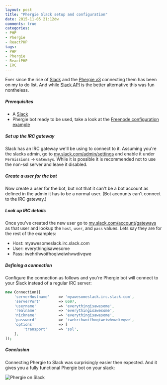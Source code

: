 ```yaml
---
layout: post
title: "Phergie Slack setup and configuration"
date: 2015-11-05 21:12dw
comments: true
categories:
- PHP
- Phergie
- ReactPHP
tags:
- PHP
- Phergie
- ReactPHP
- IRC
---
```


Ever since the rise of [Slack](https://slack.com/) and the [Phergie v3](https://www.phergie.org/) connecting them has been on my to do list. And while [Slack API](https://api.slack.com/) is the better alternative this was fun nontheless.

<!-- More -->


##### Prerequisites #####

* A [Slack](https://slack.com/)
* Phergie bot ready to be used, take a look at the [Freenode configuration example](https://github.com/phergie/phergie-freenode)

##### Set up the IRC gateway #####

Slack has an IRC gateway we'll be using to connect to it. Assuming you're the slacks admin, go to [my.slack.com/admin/settings](https://my.slack.com/admin/settings) and enable it under `Permissions` -> `Gateways`. While it is possible it is recommended not to use the non-ssl server and leave it disabled.

##### Create a user for the bot #####

Now create a user for the bot, but not that it can't be a bot account as defined in the admin it has to be a normal user. (Bot accounts can't connect to the IRC gateway.)

##### Look up IRC details #####

Once you've created the new user go to [my.slack.com/account/gateways](https://my.slack.com/account/gateways) as that user and lookup the `host`, `user`, and `pass` values. Lets say they are for the rest of the examples:

* Host: myawesomeslack.irc.slack.com
* User: everythingisawesome
* Pass: iwehrihwoifhoqiweiwhvwdivqwe

##### Defining a connection #####

Configure the connection as follows and you're Phergie bot will connect to your Slack instead of a regular IRC server: 

```php
new Connection([
    'serverHostname'    => 'myawesomeslack.irc.slack.com',
    'serverPort'        => 6697,
    'username'          => 'everythingisawesome',
    'realname'          => 'everythingisawesome',
    'nickname'          => 'everythingisawesome',
    'password'          => 'iwehrihwoifhoqiweiwhvwdivqwe',
    'options'           => [
        'transport'     => 'ssl',
    ],
]);
```

##### Conclusion #####

Connecting Phergie to Slack was surprisingly easier then expected. And it gives you a fully functional Phergie bot on your slack:

![Phergie on Slack](/images/posts/phergie-slack.png)
